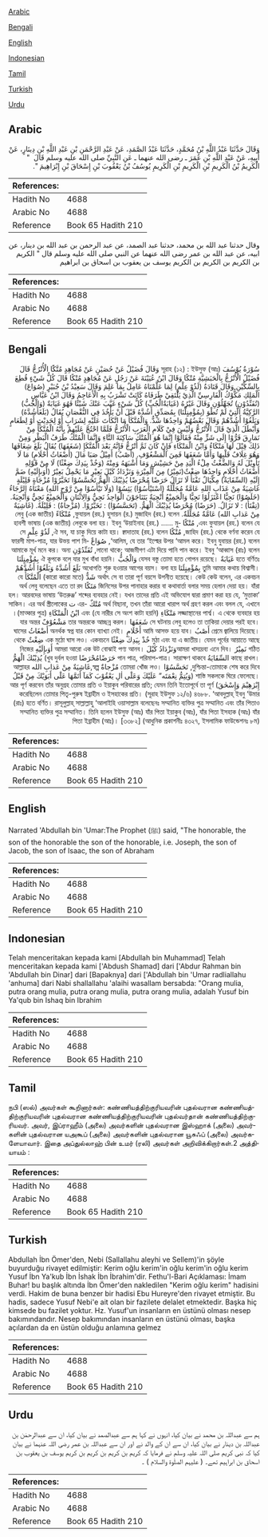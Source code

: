 [Arabic](#arabic)

[Bengali](#bengali)

[English](#english)

[Indonesian](#indonesian)

[Tamil](#tamil)

[Turkish](#turkish)

[Urdu](#urdu)

## Arabic


<div dir="rtl" lang="ar" style={{fontSize:'larger',backgroundColor:'#f8f9fa',padding:20}}>
وَقَالَ حَدَّثَنَا عَبْدُ اللَّهِ بْنُ مُحَمَّدٍ، حَدَّثَنَا عَبْدُ الصَّمَدِ، عَنْ عَبْدِ الرَّحْمَنِ بْنِ عَبْدِ اللَّهِ بْنِ دِينَارٍ، عَنْ أَبِيهِ، عَنْ عَبْدِ اللَّهِ بْنِ عُمَرَ ـ رضى الله عنهما ـ عَنِ النَّبِيِّ صلى الله عليه وسلم قَالَ ‏ "‏ الْكَرِيمُ بْنُ الْكَرِيمِ بْنِ الْكَرِيمِ بْنِ الْكَرِيمِ يُوسُفُ بْنُ يَعْقُوبَ بْنِ إِسْحَاقَ بْنِ إِبْرَاهِيمَ ‏"‏‏.‏
</div>
<div style={{backgroundColor:'#f8f9fa',padding:20, marginBottom: 10}}><table> <thead> <tr> <th>References:</th> <th></th> </tr> </thead> <tbody><tr><td>Hadith No</td><td>4688</td></tr><tr><td>Arabic No</td><td>4688</td></tr><tr><td>Reference</td><td>Book 65 Hadith 210</td></tr></tbody></table></div>


<div dir="rtl" lang="ar" style={{fontSize:'larger',backgroundColor:'#f8f9fa',padding:20}}>
وقال حدثنا عبد الله بن محمد، حدثنا عبد الصمد، عن عبد الرحمن بن عبد الله بن دينار، عن ابيه، عن عبد الله بن عمر رضى الله عنهما عن النبي صلى الله عليه وسلم قال " الكريم بن الكريم بن الكريم بن الكريم يوسف بن يعقوب بن اسحاق بن ابراهيم
</div>
<div style={{backgroundColor:'#f8f9fa',padding:20, marginBottom: 10}}><table> <thead> <tr> <th>References:</th> <th></th> </tr> </thead> <tbody><tr><td>Hadith No</td><td>4688</td></tr><tr><td>Arabic No</td><td>4688</td></tr><tr><td>Reference</td><td>Book 65 Hadith 210</td></tr></tbody></table></div>

## Bengali


<div dir="rtl" lang="bn" style={{fontSize:'larger',backgroundColor:'#f8f9fa',padding:20}}>
سُوْرَةُ يُوْسُفَ সূরাহ (১২) : ইউসুফ (আঃ) وَقَالَ فُضَيْلٌ عَنْ حُصَيْنٍ عَنْ مُجَاهِدٍ مُتَّكًَا الْأُتْرُجُّ قَالَ فُضَيْلٌ الْأُتْرُجُّ بِالْحَبَشِيَّةِ مُتْكًا وَقَالَ ابْنُ عُيَيْنَةَ عَنْ رَجُلٍ عَنْ مُجَاهِدٍ مُتْكًا قَالَ كُلُّ شَيْءٍ قُطِعَ بِالسِّكِّيْنِ وَقَالَ قَتَادَةُ (لَذُوْ عِلْمٍ) لِمَا عَلَّمْنَاهُ عَامِلٌ بِمَا عَلِمَ وَقَالَ سَعِيْدُ بْنُ جُبَيْرٍ (صُوَاعَ) الْمَلِكِ مَكُّوْكُ الْفَارِسِيِّ الَّذِيْ يَلْتَقِيْ طَرَفَاهُ كَانَتْ تَشْرَبُ بِهِ الْأَعَاجِمُ وَقَالَ ابْنُ عَبَّاسٍ (تُفَنِّدُوْنِ) تُجَهِّلُوْنِ وَقَالَ غَيْرُهُ (غَيَابَةٌالْجُبِّ) كُلُّ شَيْءٍ غَيَّبَ عَنْكَ شَيْئًا فَهُوَ غَيَابَةٌ (وَالْجُبُّ) الرَّكِيَّةُ الَّتِيْ لَمْ تُطْوَ (بِمُؤْمِنٍلَّنَا) بِمُصَدِّقٍ أَشُدَّهُ قَبْلَ أَنْ يَأْخُذَ فِي النُّقْصَانِ يُقَالُ (بَلَغَأَشُدَّهُ) وَبَلَغُوْا أَشُدَّهُمْ وَقَالَ بَعْضُهُمْ وَاحِدُهَا شَدٌّ. وَالْمُتَّكَأُ مَا اتَّكَأْتَ عَلَيْهِ لِشَرَابٍ أَوْ لِحَدِيْثٍ أَوْ لِطَعَامٍ وَأَبْطَلَ الَّذِيْ قَالَ الْأُتْرُجُّ وَلَيْسَ فِيْ كَلَامِ الْعَرَبِ الْأُتْرُجُّ فَلَمَّا احْتُجَّ عَلَيْهِمْ بِأَنَّهُ الْمُتَّكَأُ مِنْ نَمَارِقَ فَرُّوْا إِلَى شَرٍّ مِنْهُ فَقَالُوْا إِنَّمَا هُوَ الْمُتْكُ سَاكِنَةَ التَّاءِ وَإِنَّمَا الْمُتْكُ طَرَفُ الْبَظْرِ وَمِنْ ذَلِكَ قِيْلَ لَهَا مَتْكَاءُ وَابْنُ الْمَتْكَاءِ فَإِنْ كَانَ ثَمَّ أُتْرُجٌّ فَإِنَّهُ بَعْدَ الْمُتَّكَإِ (شَغَفَهَا) يُقَالُ بَلَغَ شِغَافَهَا وَهُوَ غِلَافُ قَلْبِهَا وَأَمَّا شَعَفَهَا فَمِنَ الْمَشْعُوْفِ. (أَصْبُ) أَمِيْلُ صَبَا مَالَ (أَضْغَاثُ أَحْلَامٍ) مَا لَا تَأْوِيْلَ لَهُ وَالضِّغْثُ مِلْءُ الْيَدِ مِنْ حَشِيْشٍ وَمَا أَشْبَهَهُ وَمِنْهُ (وَخُذْ بِيَدِكَ ضِغْثًا) لَا مِنْ قَوْلِهِ أَضْغَاثُ أَحْلَامٍ وَاحِدُهَا ضِغْثٌ(نَمِيْرُ) مِنَ الْمِيْرَةِ وَنَزْدَادُ كَيْلَ بَعِيْرٍ مَا يَحْمِلُ بَعِيْرٌ (أَوَىإِلَيْهِ) ضَمَّ إِلَيْهِ (السِّقَايَةُ) مِكْيَالٌ تَفْتَأُ لَا تَزَالُ حَرَضًا مُحْرَضًا يُذِيْبُكَ الْهَمُّ تَحَسَّسُوْا تَخَبَّرُوْا مُزْجَاةٍ قَلِيْلَةٍ غَاشِيَةٌ مِنْ عَذَابِ اللهِ عَامَّةٌ مُجَلِّلَةٌ (اسْتَيْأَسُوْا) يَئِسُوْا (وَلَا تَيْأَسُوْا مِنْ رَّوْحِ اللهِ) مَعْنَاهُ الرَّجَاءُ (خَلَصُوْا) نَجِيًّا اعْتَزَلُوْا نَجِيًّا وَالْجَمِيْعُ أَنْجِيَةٌ يَتَنَاجَوْنَ الْوَاحِدُ نَجِيٌّ وَالِاثْنَانِ وَالْجَمِيْعُ نَجِيٌّ وَأَنْجِيَةٌ. (تِفْتَأُ) : لا تَزَالُ. (حَرَضًا) مُحْرَضًا يُذِيْبُكَ الْهَمُّ. (تَحَسَّسُوْا) : تَخَبَّرُوْا. (مُزْجاةٌ) : قَلِيْلَةٌ. (غَاشِيَةٌ مِنْ عَذابِ الله) عَامَّةٌ مُجَلِّلَةٌ. ফুযায়ল (রহ.) হুসায়ন (র.) মুজাহিদ (রহ.) বলেন, مُتْكَاءً (এক জাতীয়) লেবু এবং ফুযায়ল (রহ.) বলেন যে, مُتْكًا হাবশী ভাষায় (এক জাতীয়) লেবুকে বলা হয়। ইবনু ‘উয়াইনাহ (রহ.) ...... মুজাহিদ (রহ.) থেকে বর্ণনা করেন যে, مُتْكًا ঐ সব, যা চাকু দিয়ে কাটা হয়। ক্বাদাতাহ (রহ.) বলেন, لَذُوْ عِلْمٍ সে ‘আলিম, যে তার ‘ইল্মের উপর ‘আমল করে। ইবনু যুবায়র (রহ.) বলেন, صُوَاعٌ ফারসী মাপ-পাত্র, যার উভয় পাশ মিলানো থাকে; আজমীগণ এটা দিয়ে পানি পান করে। ইবনু ‘আব্বাস (রাঃ) বলেন, تُفَنِّدُوْنِ আমাকে মূর্খ মনে কর। অন্য হতে বর্ণিতঃ غَيَابَةٌ যেসব বস্তু তোমা হতে গোপন রয়েছে। وَالْجُبُّ ঐ কূপকে বলে যার মুখ বাঁধা হয়নি। بِمُؤْمِنٍلَنَا তুমি আমার কথায় বিশ্বাসী। بِمُؤْمِنٍلَنَا অধোগতি শুরু হওয়ার আগের বয়স। বলা হয় بَلَغَ أَشُدَّهُ وَبَلَغُوْا أَشُدَّهُمْ অর্থাৎ সে বা তারা পূর্ণ বয়সে উপনীত হয়েছে। কেউ কেউ বলেন, এর একবচন شَدٌّ (কারো কারো মতে) الْمُتَّكَأُ যে জিনিসের উপর পানাহার করার বা কথাবার্তা বলার সময় হেলান দেয়া হয়। যাঁরা مَتَكًا অর্থ লেবু বলেছেন এতে তা রদ হল। আরবদের ভাষায় ‘উতরুঞ্জ’ শব্দের ব্যবহার নেই। যখন তাদের প্রতি এই অভিযোগ দ্বারা প্রমাণ করা হয় যে, ‘মুত্তাকা’ অর্থ বিছানা, তখন তাঁরা আরো খারাপ অর্থ গ্রহণ করল এবং বলল যে, এখানে مُتْكٌ -এর ت সাকিন। এর অর্থ স্ত্রীলোকের লজ্জাস্থানের পার্শ্ব। এ থেকে ব্যবহার হয় مَتْكَاءِ (যে নারীর সে অংশ কাটা হয়নি) এবং ابْنُ الْمَتْكَاءِ (মাত্কার পুত্র)। সে ঘটনায় লেবু হলেও তা তাকিয়া দেয়ার পরই হবে। شَعَفَهَا তার অন্তরকে আচ্ছন্ন করল। مَشْعُوْفٌ যার অন্তর প্রেমে জ্বালিয়ে দিয়েছে। أَصْبُ আমি আসক্ত হয়ে যাব। أَحْلَامٍ অনর্থক স্বপ্ন যার কোন ব্যাখ্যা নেই। أَضْغَاثُ ঘাসের মুঠা এবং যা এ জাতীয়। যেমন পূর্বের আয়াতে আছে خُذْ بِيَدِكَ ضِغْثًا এক মুঠো ঘাস লও। একবচনে ضِغْثٌ থেকে গঠিত نَمِيْرُ আমরা খাদ্যদ্রব্য এনে দিব।وَنَزْدَادُ كَيْلَ আমরা আরো এক উট বোঝাই পণ্য আনব। أَوَىإِلَيْهِ নিজের কাছে রাখল। السِّقَايَةُ পান পাত্র, পরিমাপ-পাত্র। সারাক্ষণ থাকবে حَرَضًامُحْرَضًا খুব দুর্বল হওয়া) يُذِيْبُكَ الْهَمُّ দুশ্চিন্তা-তোমাকে শেষ করে দিবে, تَحَسَّسُوْا তোমরা খোঁজ লও। مُزْجاةٌ স্বল্প,غَاشِيَةٌ مِنْ عَذابِ الله আল্লাহর শাস্তি সকলকে ঘিরে ফেলেছে। (وَيُتِمُّ نِعْمَتَه” عَلَيْكَ وَعَلٰٓى اٰلِ يَعْقُوْبَ كَمَآ أَتَمَّهَا عَلٰٓى أَبَوَيْكَ مِنْ قَبْلُ إِبْرٰهِيْمَ وَإِسْحٰقَ) আর পূর্ণ করবেন তাঁর অনুগ্রহ তোমার প্রতি ও ইয়াকুব পরিবারের প্রতি; যেমন তিনি ইতোপূর্বে তা পূর্ণ করেছিলেন তোমার পিতৃ-পুরুষ ইব্রাহীম ও ইসহাকের প্রতি। (সূরাহ ইউসুফ ১২/৬) ৪৬৮৮. ‘আবদুল্লাহ্ ইবনু ‘উমার (রাঃ) হতে বর্ণিত। রাসূলুল্লাহ্ সাল্লাল্লাহু ‘আলাইহি ওয়াসাল্লাম বলেছেনঃ সম্মানিত ব্যক্তির পুত্র সম্মানিত এবং তাঁর পিতাও সম্মানিত ব্যক্তির পুত্র সম্মানিত। তিনি হলেন ইউসুফ (আঃ) যাঁর পিতা ইয়াকুব (আঃ), যাঁর পিতা ইসহাক (আঃ) যাঁর পিতা ইব্রাহীম (আঃ)। [৩৩৮২] (আধুনিক প্রকাশনীঃ ৪৩২৭, ইসলামিক ফাউন্ডেশনঃ ৮ম)
</div>
<div style={{backgroundColor:'#f8f9fa',padding:20, marginBottom: 10}}><table> <thead> <tr> <th>References:</th> <th></th> </tr> </thead> <tbody><tr><td>Hadith No</td><td>4688</td></tr><tr><td>Arabic No</td><td>4688</td></tr><tr><td>Reference</td><td>Book 65 Hadith 210</td></tr></tbody></table></div>

## English


<div dir="ltr" lang="en" style={{fontSize:'larger',backgroundColor:'#f8f9fa',padding:20}}>
Narrated 'Abdullah bin 'Umar:The Prophet (ﷺ) said, "The honorable, the son of the honorable the son of the honorable, i.e. Joseph, the son of Jacob, the son of Isaac, the son of Abraham
</div>
<div style={{backgroundColor:'#f8f9fa',padding:20, marginBottom: 10}}><table> <thead> <tr> <th>References:</th> <th></th> </tr> </thead> <tbody><tr><td>Hadith No</td><td>4688</td></tr><tr><td>Arabic No</td><td>4688</td></tr><tr><td>Reference</td><td>Book 65 Hadith 210</td></tr></tbody></table></div>

## Indonesian


<div dir="ltr" lang="id" style={{fontSize:'larger',backgroundColor:'#f8f9fa',padding:20}}>
Telah menceritakan kepada kami [Abdullah bin Muhammad] Telah menceritakan kepada kami ['Abdush Shamad] dari ['Abdur Rahman bin 'Abdullah bin Dinar] dari [Bapaknya] dari ['Abdullah bin 'Umar radliallahu 'anhuma] dari Nabi shallallahu 'alaihi wasallam bersabda: "Orang mulia, putra orang mulia, putra orang mulia, putra orang mulia, adalah Yusuf bin Ya'qub bin Ishaq bin Ibrahim
</div>
<div style={{backgroundColor:'#f8f9fa',padding:20, marginBottom: 10}}><table> <thead> <tr> <th>References:</th> <th></th> </tr> </thead> <tbody><tr><td>Hadith No</td><td>4688</td></tr><tr><td>Arabic No</td><td>4688</td></tr><tr><td>Reference</td><td>Book 65 Hadith 210</td></tr></tbody></table></div>

## Tamil


<div dir="ltr" lang="ta" style={{fontSize:'larger',backgroundColor:'#f8f9fa',padding:20}}>
நபி (ஸல்) அவர்கள் கூறினார்கள்: கண்ணியத்திற்குரியவரின் புதல்வரான கண்ணியத்திற்குரியவரின் புதல்வரான கண்ணியத்திற்குரியவரின் புதல்வர்தான் கண்ணியத்திற்குரியவர். அவர், இப்ராஹீம் (அலை) அவர்களின் புதல்வரான இஸ்ஹாக் (அலை) அவர்களின் புதல்வரான யஅகூப் (அலை) அவர்களின் புதல்வரான யூசுஃப் (அலை) அவர்களேயாவார். இதை அப்துல்லாஹ் பின் உமர் (ரலி) அவர்கள் அறிவிக்கிறார்கள்.2 அத்தியாயம் :
</div>
<div style={{backgroundColor:'#f8f9fa',padding:20, marginBottom: 10}}><table> <thead> <tr> <th>References:</th> <th></th> </tr> </thead> <tbody><tr><td>Hadith No</td><td>4688</td></tr><tr><td>Arabic No</td><td>4688</td></tr><tr><td>Reference</td><td>Book 65 Hadith 210</td></tr></tbody></table></div>

## Turkish


<div dir="ltr" lang="tr" style={{fontSize:'larger',backgroundColor:'#f8f9fa',padding:20}}>
Abdullah İbn Ömer'den, Nebi (Sallallahu aleyhi ve Sellem)'in şöyle buyurduğu rivayet edilmiştir: Kerim oğlu kerim'in oğlu kerim'in oğlu kerim Yusuf İbn Ya'kub İbn İshak İbn İbrahim'dir. Fethu'l-Bari Açıklaması: İmam Buhar! bu başlık altında İbn Ömer'den nakledilen "Kerim oğlu kerim" hadisini verdi. Hakim de buna benzer bir hadisi Ebu Hureyre'den rivayet etmiştir. Bu hadis, sadece Yusuf Nebi'e ait olan bir fazilete delalet etmektedir. Başka hiç kimsede bu fazilet yoktur. Hz. Yusuf'un insanların en üstünü olması nesep bakımındandır. Nesep bakımından insanların en üstünü olması, başka açılardan da en üstün olduğu anlamına gelmez
</div>
<div style={{backgroundColor:'#f8f9fa',padding:20, marginBottom: 10}}><table> <thead> <tr> <th>References:</th> <th></th> </tr> </thead> <tbody><tr><td>Hadith No</td><td>4688</td></tr><tr><td>Arabic No</td><td>4688</td></tr><tr><td>Reference</td><td>Book 65 Hadith 210</td></tr></tbody></table></div>

## Urdu


<div dir="rtl" lang="ur" style={{fontSize:'larger',backgroundColor:'#f8f9fa',padding:20}}>
ہم سے عبداللہ بن محمد نے بیان کیا، انہوں نے کہا ہم سے عبدالصمد نے بیان کیا، ان سے عبدالرحمٰن بن عبداللہ بن دینار نے بیان کیا، ان سے ان کے والد نے اور ان سے عبداللہ بن عمر رضی اللہ عنہما نے بیان کیا کہ نبی کریم صلی اللہ علیہ وسلم نے فرمایا کہ کریم بن کریم بن کریم بن کریم یوسف بن یعقوب بن اسحاق بن ابراہیم تھے۔ ( علیہم الصلٰوۃ والسلام ) ۔
</div>
<div style={{backgroundColor:'#f8f9fa',padding:20, marginBottom: 10}}><table> <thead> <tr> <th>References:</th> <th></th> </tr> </thead> <tbody><tr><td>Hadith No</td><td>4688</td></tr><tr><td>Arabic No</td><td>4688</td></tr><tr><td>Reference</td><td>Book 65 Hadith 210</td></tr></tbody></table></div>